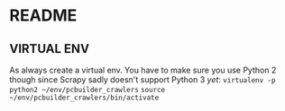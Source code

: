 # README

## VIRTUAL ENV
As always create a virtual env. You have to make sure you use Python 2 though since Scrapy sadly doesn't support Python 3 *yet*:
```virtualenv -p python2 ~/env/pcbuilder_crawlers```
```source ~/env/pcbuilder_crawlers/bin/activate```

